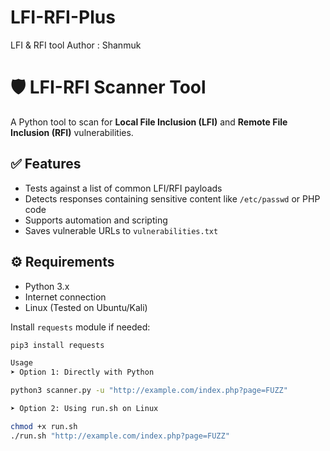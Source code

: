 # LFI-RFI-Plus
LFI &amp; RFI tool
Author : Shanmuk
# 🛡️ LFI-RFI Scanner Tool

A Python tool to scan for **Local File Inclusion (LFI)** and **Remote File Inclusion (RFI)** vulnerabilities.

## ✅ Features

- Tests against a list of common LFI/RFI payloads
- Detects responses containing sensitive content like `/etc/passwd` or PHP code
- Supports automation and scripting
- Saves vulnerable URLs to `vulnerabilities.txt`

## ⚙️ Requirements

- Python 3.x
- Internet connection
- Linux (Tested on Ubuntu/Kali)

Install `requests` module if needed:
```bash
pip3 install requests

Usage
➤ Option 1: Directly with Python

python3 scanner.py -u "http://example.com/index.php?page=FUZZ"

➤ Option 2: Using run.sh on Linux

chmod +x run.sh
./run.sh "http://example.com/index.php?page=FUZZ"
